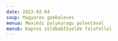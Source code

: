```yaml
---
date: 2022-02-04
soup: Magyaros gombaleves
menua: Mexikói pulykaragu polentával
menub: Kapros zöldbabfőzelék falafellel
---
```

